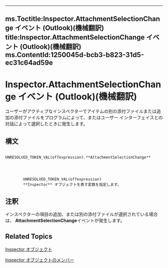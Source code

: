 

---
ms.Toctitle:Inspector.AttachmentSelectionChange イベント (Outlook)(機械翻訳)
title:Inspector.AttachmentSelectionChange イベント (Outlook)(機械翻訳)
ms.ContentId:1250045d-bcb3-b823-31d5-ec31c64ad59e
---
# Inspector.AttachmentSelectionChange イベント (Outlook)(機械翻訳)




ユーザーがアクティブなインスペクターでアイテムの別の添付ファイルまたは追加の添付ファイルをプログラムによって、またはユーザー インターフェイスとの対話によって選択したときに発生します。

## 構文

            UNRESOLVED_TOKEN_VAL(offexpression).**AttachmentSelectionChange**




            UNRESOLVED_TOKEN_VAL(offexpression)
            **Inspector** オブジェクトを表す変数を指定します。



## 注釈
インスペクターの項目の追加、または別の添付ファイルが選択されている場合は、 **AttachmentSelectionChange**イベントが発生します。



## Related Topics

[Inspector オブジェクト](d7384756-669c-0549-1032-c3b864187994.md)

[Inspector オブジェクトのメンバー](acd3e13f-4727-7966-d2a5-a95e4528425c.md)




